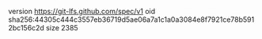 version https://git-lfs.github.com/spec/v1
oid sha256:44305c444c3557eb36719d5ae06a7a1c1a0a3084e8f7921ce78b5912bc156c2d
size 2385
